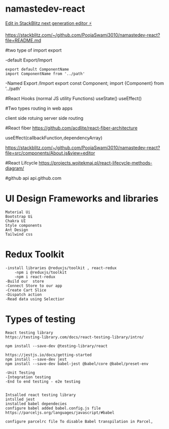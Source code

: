 # namastedev-react

[Edit in StackBlitz next generation editor ⚡️](https://stackblitz.com/~/github.com/PoojaSwami3010/namastedev-react)

https://stackblitz.com/~/github.com/PoojaSwami3010/namastedev-react?file=README.md


#two type of import export

-default Export/Import

    export default ComponentName
    import ComponentName from '../path'



-Named Export /Import
        export const Component;
        import {Component} from '../path'


#React Hooks
(normal JS utility Functions)
useState()
useEffect()


#Two types routing in web apps

client side rotuing
server side routing

#React fiber https://github.com/acdlite/react-fiber-architecture

useEffect(callbackFunction,dependencyArray)


https://stackblitz.com/~/github.com/PoojaSwami3010/namastedev-react?file=src/components/About.js&view=editor


#React Lifcycle 
    https://projects.wojtekmaj.pl/react-lifecycle-methods-diagram/

#github api
    api.github.com




# UI Design Frameworks and libraries
    Material Ui
    Bootstrap Ui
    Chakra UI
    Style components
    Ant Design
    Tailwind css


# Redux Toolkit
    -install libraries @reduxjs/toolkit , react-redux
        -npm i @reduxjs/toolkit
        -npm i react-redux
    -Build our  store
    -Connect Store to our app
    -Create Cart Slice
    -Dispatch action
    -Read data using Selectior

# Types of testing
    React testing library
    https://testing-library.com/docs/react-testing-library/intro/

    npm install --save-dev @testing-library/react

    https://jestjs.io/docs/getting-started
    npm install --save-dev jest
    npm install --save-dev babel-jest @babel/core @babel/preset-env

    -Unit Testing
    -Integration testing
    -End to end testing - e2e testing


    Intsalled react testing library
    intslled jest
    installed babel dependecies
    configure babel added babel.config.js file 
    https://parceljs.org/languages/javascript/#babel

    configure parcelrc file To disable Babel transpilation in Parcel, 
